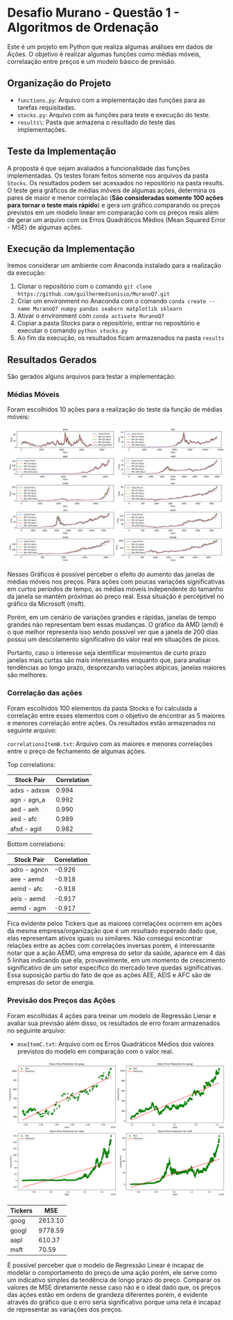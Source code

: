 # Desafio Murano - Questão 1 - Algoritmos de Ordenação

Este é um projeto em Python que realiza algumas análises em dados de Ações. O objetivo é realizar algumas funções como médias móveis, correlaação entre preços e um modelo básico de previsão.

## Organização do Projeto

- `functions.py`: Arquivo com a implementação das funções para as tarefas requisitadas.
- `stocks.py`: Arquivo com as funções para teste e execução do teste.
- `results\`: Pasta que armazena o resultado do teste das implementações.

## Teste da Implementação

A proposta é que sejam avaliados a funcionalidade das funções implementadas. Os testes foram feitos somente nos arquivos da pasta `Stocks`. Os resultados podem ser acessados no repositório na pasta results. O teste gera gráficos de médias móveis de algumas ações, determina os pares de maior e menor correlação (**São consideradas somente 100 ações para tornar o teste mais rápido**) e gera um gráfico comparando os preços previstos em um modelo linear em comparação com os preços reais além de gerar um arquivo com os Erros Quadráticos Médios (Mean Squared Error - MSE) de algumas ações.

## Execução da Implementação

Iremos considerar um ambiente com Anaconda instalado para a realização da execução:

1. Clonar o repositório com o comando `git clone https://github.com/guilhermedionisio/MuranoQ7.git`
2. Criar um environment no Anaconda com o comando `conda create --name MuranoQ7 numpy pandas seaborn matplotlib sklearn`
3. Ativar o environment com `conda activate MuranoQ7`
4. Copiar a pasta Stocks para o repositório, entrar no repositório e executar o comando `python stocks.py`
5. Ao fim da execução, os resultados ficam armazenados na pasta `results`

## Resultados Gerados

São gerados alguns arquivos para testar a implementação:

### Médias Móveis

Foram escolhidos 10 ações para a realização do teste da função de médias móveis:

![Médias móveis](results/itemA.png)

Nesses Gráficos é possível perceber o efeito do aumento das janelas de médias móveis nos preços. Para ações com poucas variações significativas em curtos períodos de tempo, as médias móveis independente do tamanho da janela se mantém próximas ao preço real. Essa situação é perceptível no gráfico da Microsoft (msft).

Porém, em um cenário de variações grandes e rápidas, janelas de tempo grandes não representam bem essas mudanças. O gráfico da AMD (amd) é o que melhor representa isso sendo possível ver que a janela de 200 dias possui um descolamento significativo do valor real em situações de picos.

Portanto, caso o interesse seja identificar movimentos de curto prazo janelas mais curtas são mais interessantes enquanto que, para analisar tendências ao longo prazo, desprezando variações atípicas, janelas maiores são melhores.

### Correlação das ações

Foram escolhidos 100 elementos da pasta Stocks e foi calculada a correlação entre esses elementos com o objetivo de encontrar as 5 maiores e menores correlação entre ações. Os resultados estão armazenados no seguinte arquivo:

`correlationsItemB.txt`: Arquivo com as maiores e menores correlações entre o preço de fechamento de algumas ações.

Top correlations:

| Stock Pair | Correlation |
|------------|-------------|
| adxs - adxsw |  0.994 |
| agn - agn_a |  0.992 |
| aed - aeh | 0.990 |
| aed - afc |  0.989 |
| afsd - agiil | 0.982 |

Bottom correlations:

| Stock Pair | Correlation |
|------------|-------------|
| adro - agncn | -0.926 |
| aee - aemd | -0.918 |
| aemd - afc |  -0.918 |
| aeis - aemd | -0.917|
| aemd - agm | -0.917 |

Fica evidente pelos Tickers que as maiores correlações ocorrem em ações da mesma empresa/organização que é um resultado esperado dado que, elas representam ativos iguais ou similares. Não consegui encontrar relações entre as ações com correlações inversas porém, é interessante notar que a ação AEMD, uma empresa do setor da saúde,  aparece em 4 das 5 linhas indicando que ela, provavelmente, em um momento de crescimento significativo de um setor específico do mercado teve quedas significativas. Essa suposição partiu do fato de que as ações AEE, AEIS e AFC são de empresas do setor de energia.

### Previsão dos Preços das Ações

Foram escolhidas 4 ações para treinar um modelo de Regressão Lienar e avaliar sua previsão além disso, os resultados de erro foram armazenados no seguinte arquivo:

- `mseItemC.txt`: Arquivo com os Erros Quadráticos Médios dos valores previstos do modelo em comparação com o valor real.

![Previsão do Preço por meio de Regressão Linear](results/itemC.png)

| Tickers | MSE      |
|---------|----------|
| goog    | 2613.10  |
| googl   | 9778.59  |
| aapl    | 610.37   |
| msft    | 70.59    |

É possível perceber que o modelo de Regressão Linear é incapaz de modelar o comportamento do preço de uma ação porém, ele serve como um indicativo simples da tendência de longo prazo do preço. Comparar os valores de MSE diretamente nesse caso não é o ideal dado que, os preços das ações estão em ordens de grandeza diferentes porém, é evidente através do gráfico que o erro seria significativo porque uma reta é incapaz de representar as variações dos preços.